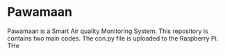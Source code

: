 # Pawamaan
Pawamaan is a Smart Air quality Monitoring System.
This repository is contains two main codes.
The con.py file is uploaded to the Raspberry Pi.
THe 
